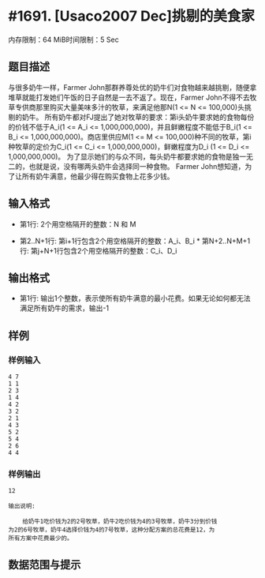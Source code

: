 # #1691. [Usaco2007 Dec]挑剔的美食家

内存限制：64 MiB时间限制：5 Sec

## 题目描述

与很多奶牛一样，Farmer John那群养尊处优的奶牛们对食物越来越挑剔，随便拿堆草就能打发她们午饭的日子自然是一去不返了。现在，Farmer John不得不去牧草专供商那里购买大量美味多汁的牧草，来满足他那N(1 <= N <= 100,000)头挑剔的奶牛。 所有奶牛都对FJ提出了她对牧草的要求：第i头奶牛要求她的食物每份的价钱不低于A_i(1 <= A_i <= 1,000,000,000)，并且鲜嫩程度不能低于B_i(1 <= B_i <= 1,000,000,000)。商店里供应M(1 <= M <= 100,000)种不同的牧草，第i 种牧草的定价为C_i(1 <= C_i <= 1,000,000,000)，鲜嫩程度为D_i (1 <= D_i <= 1,000,000,000)。 为了显示她们的与众不同，每头奶牛都要求她的食物是独一无二的，也就是说，没有哪两头奶牛会选择同一种食物。 Farmer John想知道，为了让所有奶牛满意，他最少得在购买食物上花多少钱。 

## 输入格式

* 第1行: 2个用空格隔开的整数：N 和 M 

* 第2..N+1行: 第i+1行包含2个用空格隔开的整数：A_i、B_i * 第N+2..N+M+1行: 第j+N+1行包含2个用空格隔开的整数：C_i、D_i

## 输出格式

* 第1行: 输出1个整数，表示使所有奶牛满意的最小花费。如果无论如何都无法 满足所有奶牛的需求，输出-1 

## 样例

### 样例输入

    
    4 7
    1 1
    2 3
    1 4
    4 2
    3 2
    2 1
    4 3
    5 2
    5 4
    2 6
    4 4
    
    
    

### 样例输出

    
    12
    
    输出说明:
    
        给奶牛1吃价钱为2的2号牧草，奶牛2吃价钱为4的3号牧草，奶牛3分到价钱
    为2的6号牧草，奶牛4选择价钱为4的7号牧草，这种分配方案的总花费是12，为
    所有方案中花费最少的。
    
    

## 数据范围与提示
